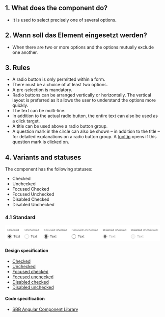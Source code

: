 ## 1. What does the component do? 
* It is used to select precisely one of several options.


## 2. Wann soll das Element eingesetzt werden?
* When there are two or more options and the options mutually exclude one another.


## 3. Rules
* A radio button is only permitted within a form.
* There must be a choice of at least two options.
* A pre-selection is mandatory.
* Radio buttons can be arranged vertically or horizontally. The vertical layout is preferred as it allows the user to understand the options more quickly.
* The text can be multi-line.
* In addition to the actual radio button, the entire text can also be used as a click target.
* A title can be used above a radio button group.
* A question mark in the circle can also be shown – in addition to the title – for detailed explanations on a radio button group. A [tooltip](https://digital.sbb.ch/en/webapps/components/tooltip) opens if this question mark is clicked on.


## 4. Variants and statuses
The component has the following statuses:
* Checked
* Unchecked
* Focused Checked
* Focused Unchecked
* Disabled Checked
* Disabled Unchecked

### 4.1 Standard
![Image of the radio button component](https://raw.githubusercontent.com/sbb-design-systems/design-system-webapp-documentation/master/documentation/components/radiobutton/images/radiobutton_default.png 'class: image')

#### Design specification
* [Checked](https://sbb.invisionapp.com/d/main#/console/17140415/355318553/inspect)
* [Unchecked](https://sbb.invisionapp.com/d/main#/console/17140415/355318554/inspect)
* [Focused checked](https://sbb.invisionapp.com/d/main#/console/17140415/355318555/inspect)
* [Focused unchecked](https://sbb.invisionapp.com/d/main#/console/17140415/355318556/inspect)
* [Disabled checked](https://sbb.invisionapp.com/d/main#/console/17140415/355318557/inspect)
* [Disabled unchecked](https://sbb.invisionapp.com/d/main#/console/17140415/355318558/inspect)

#### Code specification
* [SBB Angular Component Library](https://sbb-angular.app.sbb.ch/business/components/radio-button)
